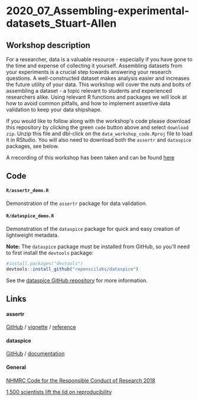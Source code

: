 # 2020_07_Assembling-experimental-datasets_Stuart-Allen

## Workshop description

For a researcher, data is a valuable resource - especially if you have gone to the time and expense of collecting it yourself. Assembling datasets from your experiments is a crucial step towards answering your research questions. A well-constructed dataset makes analysis easier and increases the future utility of your data. This workshop will cover the nuts and bolts of assembling a dataset - a topic relevant to students and experienced researchers alike. Using relevant R functions and packages we will look at how to avoid common pitfalls, and how to implement assertive data validation to keep your data shipshape.

If you would like to follow along with the workshop's code please download this repository by clicking the green `code` button above and select `download zip`. Unzip this file and dbl-click on the `data_workshop_code.Rproj` file to load it in RStudio. You will also need to download both the `assertr` and `dataspice` packages, see below. 

A rrecording of this workshop has been taken and can be found [here](https://macquarie.zoom.us/rec/share/xt5NDKDR13JJZKv1znHAQvEiD7rIX6a823Me-aZZnxvL924OLdonFhJTW60UAal1)

## Code

#### `R/assertr_demo.R`

Demonstration of the `assertr` package for data validation.

#### `R/dataspice_demo.R`

Demonstration of the `dataspice` package for quick and easy creation of lightweight metadata.

**Note:** The `dataspice` package must be installed from GitHub, so you'll need to first install the `devtools` package:

``` r
#install.packages("devtools")
devtools::install_github("ropenscilabs/dataspice")
```

See the [dataspice GitHub repository](https://github.com/ropenscilabs/dataspice) for more information.

## Links

#### assertr

[GitHub](https://github.com/ropensci/assertr) / [vignette](https://cran.r-project.org/web/packages/assertr/vignettes/assertr.html) / [reference](https://cran.r-project.org/web/packages/assertr/assertr.pdf)

#### dataspice

[GitHub](https://github.com/ropenscilabs/dataspice) / [documentation](https://docs.ropensci.org/dataspice/) 

#### General

[NHMRC Code for the Responsible Conduct of Research 2018](https://www.nhmrc.gov.au/about-us/publications/australian-code-responsible-conduct-research-2018)

[1,500 scientists lift the lid on reproducibility](https://www.nature.com/news/1-500-scientists-lift-the-lid-on-reproducibility-1.19970)


